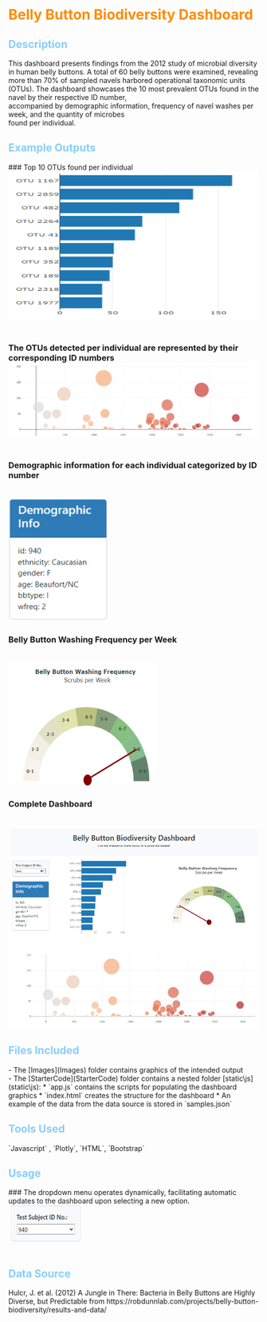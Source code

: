 <h1 style="color: DarkOrange">Belly Button Biodiversity Dashboard</h1>

<h2 style="color: lightskyblue">Description</h2>
This dashboard presents findings from the 2012 study of microbial diversity in human belly buttons.  A total of 60 
belly buttons were examined, revealing more than 70% of sampled navels harbored operational taxonomic units<br> 
(OTUs).  The dashboard showcases the 10 most prevalent OTUs found in the navel by their respective ID number,<br>
accompanied by demographic information, frequency of navel washes per week, and the quantity of microbes<br>
found per individual.

<h2 style="color: lightskyblue">Example Outputs</h2>
### Top 10 OTUs found per individual <br>
<img src="Images\barChart.png" alt="Example Image" width="500" height="300"><br><br>

<h3>The OTUs detected per individual are represented by their corresponding ID numbers</h3<br>
<img src="Images\bubbleChart.png" alt="Example Image"><br><br>

<h3>Demographic information for each individual categorized by ID number</h3> <br>
<img src="Images\demo.png" alt="Example Image" width="200" height="250">

<h3>Belly Button Washing Frequency per Week </h3><br>
<img src="Images\bellyButtonwash.png" alt="Example Image" width="300" height="250">

<h3>Complete Dashboard</h3><br>
<img src="Images\complete_dashboard.png" alt="Example Image">

<h2 style="color: lightskyblue">Files Included</h2>
- The [Images](Images) folder contains graphics of the intended output <br>
- The [StarterCode](StarterCode) folder contains a nested folder [static\js](static\js):
    * `app.js` contains the scripts for populating the dashboard graphics
    * `index.html` creates the structure for the dashboard
    * An example of the data from the data source is stored in `samples.json`

<h2 style="color: lightskyblue">Tools Used</h2>
`Javascript` , `Plotly`, `HTML`, `Bootstrap`

<h2 style="color: lightskyblue">Usage</h2>
### The dropdown menu operates dynamically, facilitating automatic updates to the dashboard upon selecting a new option. <br>
<img src="Images\dropdown.png" alt="Example Image" width="150" height="75"><br><br>

<h2 style="color: lightskyblue">Data Source</h2>
Hulcr, J. et al. (2012) A Jungle in There: Bacteria in Belly Buttons are Highly <br>
Diverse, but Predictable from https://robdunnlab.com/projects/belly-button-biodiversity/results-and-data/


